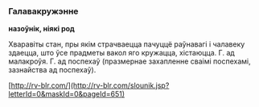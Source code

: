 ### Галавакружэнне
**назоўнік, ніякі род**

Хваравіты стан, пры якім страчваецца пачуццё раўнавагі і чалавеку здаецца, што ўсе прадметы вакол яго кружацца, хістаюцца. Г. ад малакроўя. Г. ад поспехаў (празмернае захапленне сваімі поспехамі, зазнайства ад поспехаў).

<a rel="author">[http://rv-blr.com/](http://rv-blr.com/slounik.jsp?letterId=0&maskId=0&pageId=651)</a>
